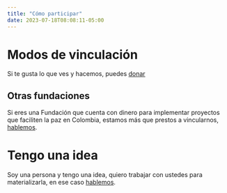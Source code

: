 ```yaml
---
title: "Cómo participar"
date: 2023-07-18T08:08:11-05:00
---
```


# Modos de vinculación

Si te gusta lo que ves y hacemos, puedes [donar](/donations)

## Otras fundaciones

Si eres una Fundación que cuenta con dinero para implementar proyectos que faciliten la paz en Colombia, estamos más que prestos a vincularnos, [hablemos](/#contact).

# Tengo una idea

Soy una persona y tengo una idea, quiero trabajar con ustedes para materializarla, en ese caso [hablemos](/#contact).